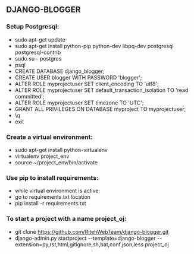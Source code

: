 ## DJANGO-BLOGGER

### Setup Postgresql:
* sudo apt-get update
* sudo apt-get install python-pip python-dev libpq-dev postgresql postgresql-contrib
* sudo su - postgres
* psql
* CREATE DATABASE django_blogger;
* CREATE USER blogger WITH PASSWORD 'blogger';
* ALTER ROLE myprojectuser SET client_encoding TO 'utf8';
* ALTER ROLE myprojectuser SET default_transaction_isolation TO 'read committed';
* ALTER ROLE myprojectuser SET timezone TO 'UTC';
* GRANT ALL PRIVILEGES ON DATABASE myproject TO myprojectuser;
* \q
* exit

### Create a virtual environment:
* sudo apt-get install python-virtualenv
* virtualenv project_env
* source ~/project_env/bin/activate

### Use pip to install requirements:
* while virtual environment is active:
* go to requirements.txt location
* pip install -r requirements.txt

### To start a project with a name project_oj:
* git clone https://github.com/RitehWebTeam/django-blogger.git
* django-admin.py startproject --template=django-blogger --extension=py,rst,html,gitignore,sh,bat,conf,json,less project_oj

